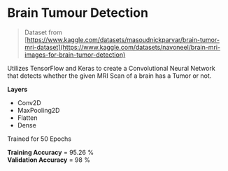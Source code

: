 # Brain Tumour Detection
> Dataset from [https://www.kaggle.com/datasets/masoudnickparvar/brain-tumor-mri-dataset](https://www.kaggle.com/datasets/navoneel/brain-mri-images-for-brain-tumor-detection)

Utilizes TensorFlow and Keras to create a Convolutional Neural Network that detects whether the given MRI Scan of a brain has a Tumor or not. 

**Layers**
- Conv2D
- MaxPooling2D
- Flatten
- Dense

Trained for 50 Epochs

**Training Accuracy** = 95.26 % <br>
**Validation Accuracy** = 98 %

